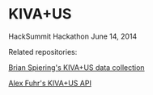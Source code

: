 KIVA+US
====

HackSummit Hackathon June 14, 2014


Related repositories: 

[Brian Spiering's KIVA+US data collection](/brianspiering/hacksummit)

[Alex Fuhr's KIVA+US API](/afuhrtrumpet/hacksummit)
